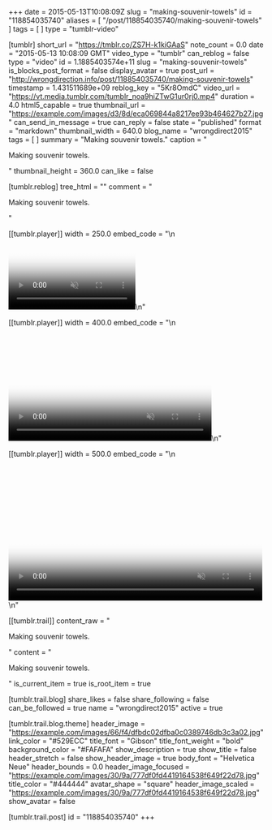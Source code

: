 +++
date = 2015-05-13T10:08:09Z
slug = "making-souvenir-towels"
id = "118854035740"
aliases = [ "/post/118854035740/making-souvenir-towels" ]
tags = [ ]
type = "tumblr-video"

[tumblr]
short_url = "https://tmblr.co/ZS7H-k1kiGAaS"
note_count = 0.0
date = "2015-05-13 10:08:09 GMT"
video_type = "tumblr"
can_reblog = false
type = "video"
id = 1.1885403574e+11
slug = "making-souvenir-towels"
is_blocks_post_format = false
display_avatar = true
post_url = "http://wrongdirection.info/post/118854035740/making-souvenir-towels"
timestamp = 1.431511689e+09
reblog_key = "5Kr8OmdC"
video_url = "https://vt.media.tumblr.com/tumblr_noa9hiZTwG1ur0rj0.mp4"
duration = 4.0
html5_capable = true
thumbnail_url = "https://example.com/images/d3/8d/eca069844a8217ee93b464627b27.jpg"
can_send_in_message = true
can_reply = false
state = "published"
format = "markdown"
thumbnail_width = 640.0
blog_name = "wrongdirect2015"
tags = [ ]
summary = "Making souvenir towels."
caption = "<p>Making souvenir towels.</p>"
thumbnail_height = 360.0
can_like = false

[tumblr.reblog]
tree_html = ""
comment = "<p>Making souvenir towels.</p>"

[[tumblr.player]]
width = 250.0
embed_code = "\n<video  id='embed-5ae1a706b2f1d734277888' class='crt-video crt-skin-default' width='250' height='141' poster='https://example.com/images/d3/8d/eca069844a8217ee93b464627b27.jpg' preload='none' muted data-crt-video data-crt-options='{\"autoheight\":null,\"duration\":4,\"hdUrl\":false,\"filmstrip\":{\"url\":\"https://example.com/images/dd/a4/dfe7392969f923f3c358df0a8905.jpg\",\"width\":\"200\",\"height\":\"112\"}}' >\n    <source src=\"https://wrongdirect2015.tumblr.com/video_file/t:FohxvswUIZ8_RKhMayG1Gw/118854035740/tumblr_noa9hiZTwG1ur0rj0\" type=\"video/mp4\">\n</video>\n"

[[tumblr.player]]
width = 400.0
embed_code = "\n<video  id='embed-5ae1a706b2f1d734277888' class='crt-video crt-skin-default' width='400' height='225' poster='https://example.com/images/d3/8d/eca069844a8217ee93b464627b27.jpg' preload='none' muted data-crt-video data-crt-options='{\"autoheight\":null,\"duration\":4,\"hdUrl\":false,\"filmstrip\":{\"url\":\"https://example.com/images/dd/a4/dfe7392969f923f3c358df0a8905.jpg\",\"width\":\"200\",\"height\":\"112\"}}' >\n    <source src=\"https://wrongdirect2015.tumblr.com/video_file/t:FohxvswUIZ8_RKhMayG1Gw/118854035740/tumblr_noa9hiZTwG1ur0rj0\" type=\"video/mp4\">\n</video>\n"

[[tumblr.player]]
width = 500.0
embed_code = "\n<video  id='embed-5ae1a706b2f1d734277888' class='crt-video crt-skin-default' width='500' height='281' poster='https://example.com/images/d3/8d/eca069844a8217ee93b464627b27.jpg' preload='none' muted data-crt-video data-crt-options='{\"autoheight\":null,\"duration\":4,\"hdUrl\":false,\"filmstrip\":{\"url\":\"https://example.com/images/dd/a4/dfe7392969f923f3c358df0a8905.jpg\",\"width\":\"200\",\"height\":\"112\"}}' >\n    <source src=\"https://wrongdirect2015.tumblr.com/video_file/t:FohxvswUIZ8_RKhMayG1Gw/118854035740/tumblr_noa9hiZTwG1ur0rj0\" type=\"video/mp4\">\n</video>\n"

[[tumblr.trail]]
content_raw = "<p>Making souvenir towels.</p>"
content = "<p>Making souvenir towels.</p>"
is_current_item = true
is_root_item = true

[tumblr.trail.blog]
share_likes = false
share_following = false
can_be_followed = true
name = "wrongdirect2015"
active = true

[tumblr.trail.blog.theme]
header_image = "https://example.com/images/66/f4/dfbdc02dfba0c0389746db3c3a02.jpg"
link_color = "#529ECC"
title_font = "Gibson"
title_font_weight = "bold"
background_color = "#FAFAFA"
show_description = true
show_title = false
header_stretch = false
show_header_image = true
body_font = "Helvetica Neue"
header_bounds = 0.0
header_image_focused = "https://example.com/images/30/9a/777df0fd4419164538f649f22d78.jpg"
title_color = "#444444"
avatar_shape = "square"
header_image_scaled = "https://example.com/images/30/9a/777df0fd4419164538f649f22d78.jpg"
show_avatar = false

[tumblr.trail.post]
id = "118854035740"
+++
